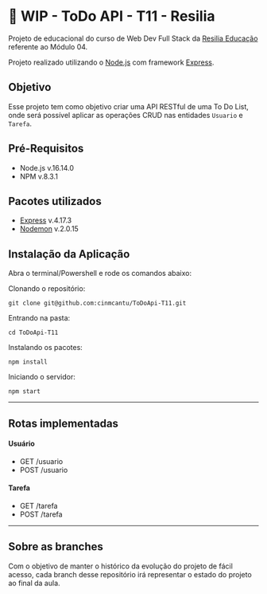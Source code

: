# :construction: WIP - ToDo API - T11 - Resilia

Projeto de educacional do curso de Web Dev Full Stack da [Resilia Educação](https://www.resilia.com.br/) referente ao Módulo 04.

Projeto realizado utilizando o [Node.js](https://nodejs.org/en/) com framework [Express](https://expressjs.com/).

## Objetivo
Esse projeto tem como objetivo criar uma API RESTful de uma To Do List, onde será possível aplicar as operações CRUD nas entidades `Usuario` e `Tarefa`.

## Pré-Requisitos

* Node.js  v.16.14.0
* NPM v.8.3.1

## Pacotes utilizados
* [Express](https://www.npmjs.com/package/express) v.4.17.3
* [Nodemon](https://www.npmjs.com/package/nodemon) v.2.0.15

## Instalação da Aplicação

Abra o terminal/Powershell e rode os comandos abaixo:

Clonando o repositório:
```
git clone git@github.com:cinmcantu/ToDoApi-T11.git
```
Entrando na pasta:
```
cd ToDoApi-T11
```

Instalando os pacotes:
```
npm install
```

Iniciando o servidor:
```
npm start
```

---

## Rotas implementadas

#### Usuário
 * GET /usuario
 * POST /usuario

#### Tarefa
 * GET /tarefa
 * POST /tarefa

---

## Sobre as branches
Com o objetivo de manter o histórico da evolução do projeto de fácil acesso, cada branch desse repositório irá representar o estado do projeto ao final da aula.
